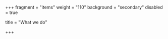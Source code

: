 +++
fragment = "items"
weight = "110"
background = "secondary"
disabled = true

title = "What we do"

+++
